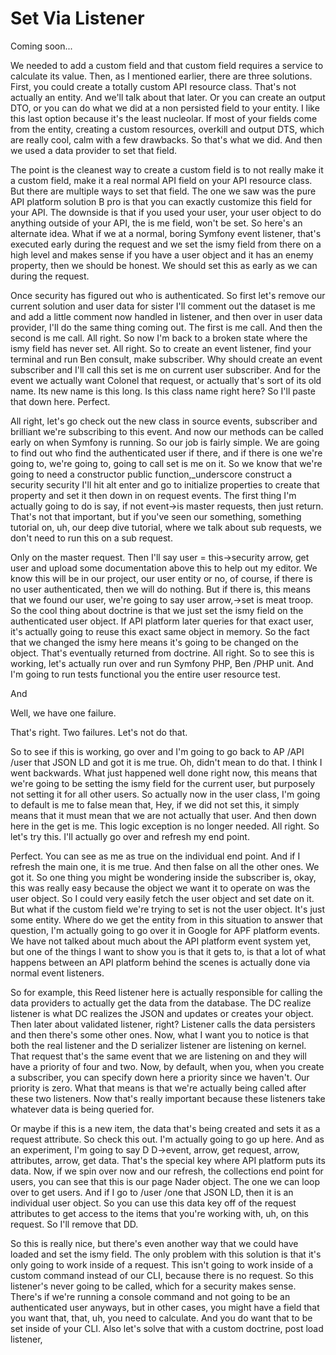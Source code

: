 # Set Via Listener

Coming soon...

We needed to add a custom field and that custom field requires a service to calculate
its value. Then, as I mentioned earlier, there are three solutions. First, you could
create a totally custom API resource class. That's not actually an entity. And we'll
talk about that later. Or you can create an output DTO, or you can do what we did at
a non persisted field to your entity. I like this last option because it's the least
nucleolar. If most of your fields come from the entity, creating a custom resources,
overkill and output DTS, which are really cool, calm with a few drawbacks. So that's
what we did. And then we used a data provider to set that field.

The point is the cleanest way to create a custom field is to not really make it a
custom field, make it a real normal API field on your API resource class. But there
are multiple ways to set that field. The one we saw was the pure API platform
solution B pro is that you can exactly customize this field for your API. The
downside is that if you used your user, your user object to do anything outside of
your API, the is me field, won't be set. So here's an alternate idea. What if we at a
normal, boring Symfony event listener, that's executed early during the request and
we set the ismy field from there on a high level and makes sense if you have a user
object and it has an enemy property, then we should be honest. We should set this as
early as we can during the request.

Once security has figured out who is authenticated. So first let's remove our current
solution and user data for sister I'll comment out the dataset is me and add a little
comment now handled in listener, and then over in user data provider, I'll do the
same thing coming out. The first is me call. And then the second is me call. All
right. So now I'm back to a broken state where the ismy field has never set. All
right. So to create an event listener, find your terminal and run Ben consult, make
subscriber. Why should create an event subscriber and I'll call this set is me on
current user subscriber. And for the event we actually want Colonel that request, or
actually that's sort of its old name. Its new name is this long. Is this class name
right here? So I'll paste that down here. Perfect.

All right, let's go check out the new class in source events, subscriber and
brilliant we're subscribing to this event. And now our methods can be called early on
when Symfony is running. So our job is fairly simple. We are going to find out who
find the authenticated user if there, and if there is one we're going to, we're going
to, going to call set is me on it. So we know that we're going to need a constructor
public function,_underscore construct a security security I'll hit alt enter and go
to initialize properties to create that property and set it then down in on request
events. The first thing I'm actually going to do is say, if not event->is master
requests, then just return. That's not that important, but if you've seen our
something, something tutorial on, uh, our deep dive tutorial, where we talk about sub
requests, we don't need to run this on a sub request.

Only on the master request. Then I'll say user = this->security arrow, get user and
upload some documentation above this to help out my editor. We know this will be in
our project, our user entity or no, of course, if there is no user authenticated,
then we will do nothing. But if there is, this means that we found our user, we're
going to say user arrow,->set is meat troop. So the cool thing about doctrine is that
we just set the ismy field on the authenticated user object. If API platform later
queries for that exact user, it's actually going to reuse this exact same object in
memory. So the fact that we changed the ismy here means it's going to be changed on
the object. That's eventually returned from doctrine. All right. So to see this is
working, let's actually run over and run Symfony PHP, Ben /PHP unit. And I'm going to
run tests functional you the entire user resource test.

And

Well, we have one failure.

That's right. Two failures. Let's not do that.

So to see if this is working, go over and I'm going to go back to AP /API /user that
JSON LD and got it is me true. Oh, didn't mean to do that. I think I went backwards.
What just happened well done right now, this means that we're going to be setting the
ismy field for the current user, but purposely not setting it for all other users. So
actually now in the user class, I'm going to default is me to false mean that, Hey,
if we did not set this, it simply means that it must mean that we are not actually
that user. And then down here in the get is me. This logic exception is no longer
needed. All right. So let's try this. I'll actually go over and refresh my end point.

Perfect. You can see as me as true on the individual end point. And if I refresh the
main one, it is me true. And then false on all the other ones. We got it. So one
thing you might be wondering inside the subscriber is, okay, this was really easy
because the object we want it to operate on was the user object. So I could very
easily fetch the user object and set date on it. But what if the custom field we're
trying to set is not the user object. It's just some entity. Where do we get the
entity from in this situation to answer that question, I'm actually going to go over
it in Google for APF platform events. We have not talked about much about the API
platform event system yet, but one of the things I want to show you is that it gets
to, is that a lot of what happens between an API platform behind the scenes is
actually done via normal event listeners.

So for example, this Reed listener here is actually responsible for calling the data
providers to actually get the data from the database. The DC realize listener is what
DC realizes the JSON and updates or creates your object. Then later about validated
listener, right? Listener calls the data persisters and then there's some other ones.
Now, what I want you to notice is that both the real listener and the D serializer
listener are listening on kernel. That request that's the same event that we are
listening on and they will have a priority of four and two. Now, by default, when
you, when you create a subscriber, you can specify down here a priority since we
haven't. Our priority is zero. What that means is that we're actually being called
after these two listeners. Now that's really important because these listeners take
whatever data is being queried for.

Or maybe if this is a new item, the data that's being created and sets it as a
request attribute. So check this out. I'm actually going to go up here. And as an
experiment, I'm going to say D D->event, arrow, get request, arrow, attributes,
arrow, get data. That's the special key where API platform puts its data. Now, if we
spin over now and our refresh, the collections end point for users, you can see that
this is our page Nader object. The one we can loop over to get users. And if I go to
/user /one that JSON LD, then it is an individual user object. So you can use this
data key off of the request attributes to get access to the items that you're working
with, uh, on this request. So I'll remove that DD.

So this is really nice, but there's even another way that we could have loaded and
set the ismy field. The only problem with this solution is that it's only going to
work inside of a request. This isn't going to work inside of a custom command instead
of our CLI, because there is no request. So this listener's never going to be called,
which for a security makes sense. There's if we're running a console command and not
going to be an authenticated user anyways, but in other cases, you might have a field
that you want that, that, uh, you need to calculate. And you do want that to be set
inside of your CLI. Also let's solve that with a custom doctrine, post load listener,

